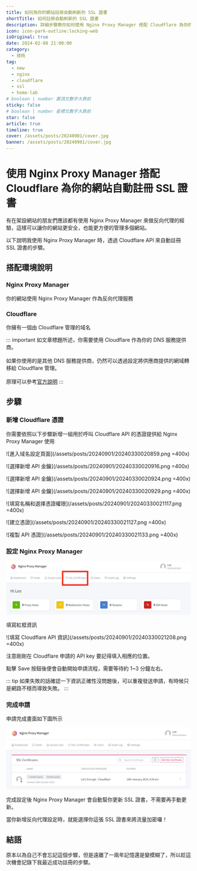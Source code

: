 ```yaml
---
title: 如何為你的網站註冊自動刷新的 SSL 證書
shortTitle: 如何註冊自動刷新的 SSL 證書
description: 詳細步驟教你如何使用 Nginx Proxy Manager 搭配 Cloudflare 為你的網站註冊自動刷新的 SSL 證書
icon: icon-park-outline:locking-web
isOriginal: true
date: 2024-02-08 21:00:00
category:
  - 技術
tag:
  - new
  - nginx
  - cloudflare
  - ssl
  - home-lab
# boolean | number 置頂文數字大靠前
sticky: false
# boolean | number 星標文數字大靠前
star: false
article: true
timeline: true
cover: /assets/posts/20240901/cover.jpg
banner: /assets/posts/20240901/cover.jpg
---
```


# 使用 Nginx Proxy Manager 搭配 Cloudflare 為你的網站自動註冊 SSL 證書

有在架設網站的朋友們應該都有使用 Nginx Proxy Manager 來做反向代理的經驗，這樣可以讓你的網站更安全，也能更方便的管理多個網站。

<!-- more -->

以下說明我使用 Nginx Proxy Manager 時，透過 Cloudflare API 來自動註冊 SSL 證書的步驟。

## 搭配環境說明

### Nginx Proxy Manager

你的網站使用 Nginx Proxy Manager 作為反向代理服務

### Cloudflare

你擁有一個由 Cloudflare 管理的域名

::: important
如文章標題所述，你需要使用 Cloudflare 作為你的 DNS 服務提供商。<br>
<br>
如果你使用的是其他 DNS 服務提供商，仍然可以透過設定將供應商提供的網域轉移給 Cloudflare 管理。<br>
<br>
原理可以參考[官方說明](https://developers.cloudflare.com/dns/nameservers/)
:::

## 步驟

### 新增 Cloudflare 憑證

你需要依照以下步驟新增一組用於呼叫 Cloudflare API 的憑證提供給 Nginx Proxy Manager 使用

![進入域名設定頁面](/assets/posts/20240901/20240330020859.png =400x)

![選擇新增 API 金鑰](/assets/posts/20240901/20240330020916.png =400x)

![選擇新增 API 金鑰](/assets/posts/20240901/20240330020924.png =400x)

![選擇新增 API 金鑰](/assets/posts/20240901/20240330020929.png =400x)

![填寫名稱和選擇憑證權限](/assets/posts/20240901/20240330021117.png =400x)

![建立憑證](/assets/posts/20240901/20240330021127.png =400x)

![複製 API 憑證](/assets/posts/20240901/20240330021133.png =400x)

### 設定 Nginx Proxy Manager

![點選 SSL 證書按鈕](/assets/posts/20240901/20240330021155.png)

填寫紅框資訊

![填寫 Cloudflare API 資訊](/assets/posts/20240901/20240330021208.png =400x)

注意剛剛在 Cloudflare 申請的 API key 要記得填入相應的位置。

點擊 Save 按鈕後便會自動開始申請流程，需要等待約 1~3 分鐘左右。

::: tip
如果失敗的話確認一下資訊正確性沒問題後，可以重複發送申請，有時候只是網路不穩而導致失敗。
:::

### 完成申請

申請完成畫面如下圖所示

![申請完成](/assets/posts/20240901/20240330021514.png)

完成設定後 Nginx Proxy Manager 會自動幫你更新 SSL 證書，不需要再手動更新。

當你新增反向代理設定時，就能選擇你這張 SSL 證書來將流量加密囉！

## 結語

原本以為自己不會忘記這個步驟，但是遠離了一兩年記憶還是變模糊了，所以趁這次機會記錄下我最近成功註冊的步驟。
